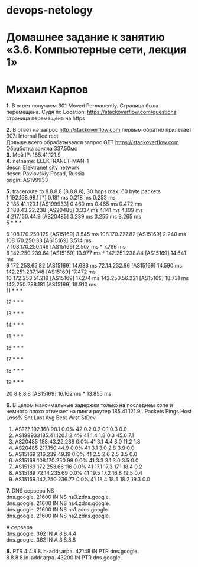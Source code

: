 # devops-netology

# Домашнее задание к занятию «3.6. Компьютерные сети, лекция 1»
# Михаил Карпов

**1.** В ответ получаем 301 Moved Permanently. Страница была перемещена. Судя по Location: https://stackoverflow.com/questions страница перемещена на https  

**2.** В ответ на запрос http://stackoverflow.com первым обратно прилетает  
307: Internal Redirect  
Дольше всего обрабатывался запрос GET https://stackoverflow.com
Обработка заняла 337.50мс  
**3.** Мой IP: 185.41.121.9  
**4.** netname:        ELEKTRANET-MAN-1    
descr:          Elektranet city network   
descr:          Pavlovskiy Posad, Russia  
origin:         AS199933  

**5.** traceroute to 8.8.8.8 (8.8.8.8), 30 hops max, 60 byte packets  
 1  192.168.98.1 [*]  0.181 ms  0.218 ms  0.253 ms  
 2  185.41.120.1 [AS199933]  0.460 ms  0.465 ms  0.472 ms  
 3  188.43.22.238 [AS20485]  3.337 ms  4.141 ms  4.109 ms  
 4  217.150.44.9 [AS20485]  3.239 ms  3.255 ms  3.265 ms  
 5  * * *  

 6  108.170.250.129 [AS15169]  3.545 ms 108.170.227.82 [AS15169]  2.240 ms 108.170.250.33 [AS15169]  3.514 ms  
 7  108.170.250.146 [AS15169]  2.507 ms *  7.796 ms  
 8  142.250.239.64 [AS15169]  13.977 ms * 142.251.238.84 [AS15169]  14.641 ms  
 9  172.253.65.82 [AS15169]  14.683 ms 72.14.232.86 [AS15169]  14.590 ms 142.251.237.148 [AS15169]  17.472 ms  
10  172.253.51.219 [AS15169]  17.274 ms 142.250.56.221 [AS15169]  18.731 ms 142.250.238.181 [AS15169]  18.910 ms  
11  * * *

12  * * *

13  * * *

14  * * *

15  * * *

16  * * *

17  * * *

18  * * *

19  * * *

20  8.8.8.8 [AS15169]  16.162 ms *  13.855 ms  

**6.**
В целом максимальные задержки только на последнем хопе и немного плохо отвечает на пинги роутер 185.41.121.9 .                                                                                                                      Packets               Pings
 Host                                                                                                               Loss%   Snt   Last   Avg  Best  Wrst StDev  
 1. AS???   192.168.98.1                                                                                             0.0%    42    0.2   0.2   0.1   0.3   0.0  
 2. AS199933185.41.120.1                                                                                             2.4%    41    1.4   1.8   0.3  45.0   7.1  
 3. AS20485 188.43.22.238                                                                                            0.0%    41    3.1   4.4   3.0  11.2   1.8  
 4. AS20485 217.150.44.9                                                                                             0.0%    41    3.1   3.0   2.8   3.9   0.0  
 5. AS15169 216.239.49.19                                                                                            0.0%    41    2.5   2.6   2.5   3.5   0.0  
 6. AS15169 108.170.250.99                                                                                           0.0%    41    3.3   3.1   3.0   3.5   0.0  
 7. AS15169 172.253.66.116                                                                                           0.0%    41   17.1  17.3  17.1  18.4   0.2  
 8. AS15169 72.14.235.69                                                                                             0.0%    41   19.5  17.2  16.8  19.5   0.4  
 9. AS15169 142.250.236.77                                                                                           0.0%    41   18.4  18.5  18.2  19.3   0.0  

**7.** DNS сервера NS    
dns.google.             21600   IN      NS      ns3.zdns.google.  
dns.google.             21600   IN      NS      ns4.zdns.google.  
dns.google.             21600   IN      NS      ns1.zdns.google.    
dns.google.             21600   IN      NS      ns2.zdns.google.    
   
A сервера  
dns.google.             362     IN      A       8.8.4.4  
dns.google.             362     IN      A       8.8.8.8  

**8.** PTR
4.4.8.8.in-addr.arpa.   42148   IN      PTR     dns.google.  
8.8.8.8.in-addr.arpa.   43200   IN      PTR     dns.google.  

